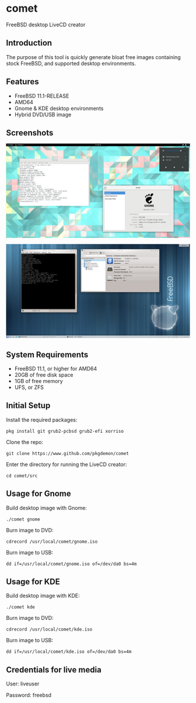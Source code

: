 # comet
FreeBSD desktop LiveCD creator

## Introduction
The purpose of this tool is quickly generate bloat free images containing stock FreeBSD, and supported desktop environments.

## Features
* FreeBSD 11.1-RELEASE
* AMD64
* Gnome & KDE desktop environments
* Hybrid DVD/USB image

## Screenshots

![Alt text](/screenshots/gnome-livecd.png?raw=true "Gnome LiveCD")

![Alt text](/screenshots/kde-livecd.png?raw=true "KDE LiveCD")

## System Requirements
* FreeBSD 11.1, or higher for AMD64
* 20GB of free disk space
* 1GB of free memory
* UFS, or ZFS

## Initial Setup
Install the required packages:
```
pkg install git grub2-pcbsd grub2-efi xorriso
```
Clone the repo:
```
git clone https://www.github.com/pkgdemon/comet
```
Enter the directory for running the LiveCD creator:
```
cd comet/src
```

## Usage for Gnome
Build desktop image with Gnome:
```
./comet gnome
```
Burn image to DVD:
```
cdrecord /usr/local/comet/gnome.iso
```
Burn image to USB:
```
dd if=/usr/local/comet/gnome.iso of=/dev/da0 bs=4m
```

## Usage for KDE
Build desktop image with KDE:
```
./comet kde
```
Burn image to DVD:
```
cdrecord /usr/local/comet/kde.iso
```
Burn image to USB:
```
dd if=/usr/local/comet/kde.iso of=/dev/da0 bs=4m
```

## Credentials for live media
User: liveuser

Password: freebsd
